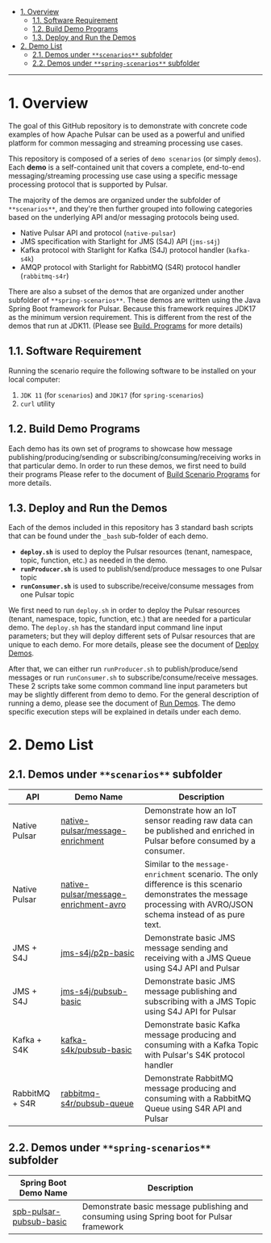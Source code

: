- [1. Overview](#1-overview)
  - [1.1. Software Requirement](#11-software-requirement)
  - [1.2. Build Demo Programs](#12-build-demo-programs)
  - [1.3. Deploy and Run the Demos](#13-deploy-and-run-the-demos)
- [2. Demo List](#2-demo-list)
  - [2.1. Demos under `**scenarios**` subfolder](#21-demos-under-scenarios-subfolder)
  - [2.2. Demos under `**spring-scenarios**` subfolder](#22-demos-under-spring-scenarios-subfolder)

---

# 1. Overview

The goal of this GitHub repository is to demonstrate with concrete code examples of how Apache Pulsar can be used as a powerful and unified platform for common messaging and streaming processing use cases. 

This repository is composed of a series of `demo scenarios` (or simply `demos`). Each **demo** is a self-contained unit that covers a complete, end-to-end messaging/streaming processing use case using a specific message processing protocol that is supported by Pulsar. 

The majority of the demos are organized under the subfolder of `**scenarios**`, and they're then further grouped into following categories based on the underlying API and/or messaging protocols being used.
* Native Pulsar API and protocol (`native-pulsar`)
* JMS specification with Starlight for JMS (S4J) API (`jms-s4j`)
* Kafka protocol with Starlight for Kafka (S4J) protocol handler (`kafka-s4k`)
* AMQP protocol with Starlight for RabbitMQ (S4R) protocol handler (`rabbitmq-s4r`)

There are also a subset of the demos that are organized under another subfolder of `**spring-scenarios**`. These demos are written using the Java Spring Boot framework for Pulsar. Because this framework requires JDK17 as the minimum version requirement. This is different from the rest of the demos that run at JDK11. (Please see [Build. Programs](./Build.Programs.md) for more details)

## 1.1. Software Requirement

Running the scenario require the following software to be installed on your local computer:

1. `JDK 11` (for `scenarios`) and `JDK17` (for `spring-scenarios`) 
2. `curl` utility

## 1.2. Build Demo Programs

Each demo has its own set of programs to showcase how message publishing/producing/sending or subscribing/consuming/receiving works in that particular demo. In order to run these demos, we first need to build their programs Please refer to the document of [Build Scenario Programs](./Build.Programs.md) for more details.

## 1.3. Deploy and Run the Demos 

Each of the demos included in this repository has 3 standard bash scripts that can be found under the `_bash` sub-folder of each demo.

* **`deploy.sh`** is used to deploy the Pulsar resources (tenant, namespace, topic, function, etc.) as needed in the demo.
* **`runProducer.sh`** is used to publish/send/produce messages to one Pulsar topic
* **`runConsumer.sh`** is used to subscribe/receive/consume messages from one Pulsar topic

We first need to run `deploy.sh` in order to deploy the Pulsar resources (tenant, namespace, topic, function, etc.) that are needed for a particular demo. The `deploy.sh` has the standard input command line input parameters; but they will deploy different sets of Pulsar resources that are unique to each demo. For more details, please see the document of [Deploy Demos](./Deploy.Demos.md).

After that, we can either run `runProducer.sh` to publish/produce/send messages or run `runConsumer.sh` to subscribe/consume/receive messages. These 2 scripts take some common command line input parameters but may be slightly different from demo to demo. For the general description of running a demo, please see the document of [Run Demos](./Run.Demos.md). The demo specific execution steps will be explained in details under each demo.

# 2. Demo List

## 2.1. Demos under `**scenarios**` subfolder

| API | Demo Name | Description |
| --- | --------- | ----------- |
| Native Pulsar | [native-pulsar/message-enrichment](scenarios/native-pulsar/message-enrichment/README.md) | Demonstrate how an IoT sensor reading raw data can be published and enriched in Pulsar before consumed by a consumer. |
| Native Pulsar | [native-pulsar/message-enrichment-avro](scenarios/native-pulsar/message-enrichment-avro/README.md) | Similar to the `message-enrichment` scenario. The only difference is this scenario demonstrates the message processing with AVRO/JSON schema instead of as pure text. |
| JMS + S4J | [jms-s4j/p2p-basic](scenarios/jms-s4j/p2p-basic/README.md) | Demonstrate basic JMS message sending and receiving with a JMS Queue using S4J API and Pulsar |
| JMS + S4J | [jms-s4j/pubsub-basic](scenarios/jms-s4j/pubsub-basic/README.md) | Demonstrate basic JMS message publishing and subscribing with a JMS Topic using S4J API for Pulsar |
| Kafka + S4K | [kafka-s4k/pubsub-basic](scenarios/kafka-s4k/pubsub-basic/README.md) | Demonstrate basic Kafka message producing and consuming with a Kafka Topic with Pulsar's S4K protocol handler |
| RabbitMQ + S4R | [rabbitmq-s4r/pubsub-queue](scenarios/rabbitmq-s4r/pubsub-queue/README.md) | Demonstrate RabbitMQ message producing and consuming with a RabbitMQ Queue using S4R API and Pulsar |

## 2.2. Demos under `**spring-scenarios**` subfolder

| Spring Boot Demo Name | Description |
| --------------------- | ----------- |
[spb-pulsar-pubsub-basic](spring-scenarios/spb-pulsar-pubsub-basic/README.md) | Demonstrate basic message publishing and consuming using Spring boot for Pulsar framework |